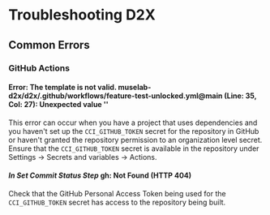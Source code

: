 # Troubleshooting D2X

## Common Errors

### GitHub Actions

#### Error: The template is not valid. muselab-d2x/d2x/.github/workflows/feature-test-unlocked.yml@main (Line: 35, Col: 27): Unexpected value ''

This error can occur when you have a project that uses dependencies and you haven't set up the `CCI_GITHUB_TOKEN` secret for the repository in GitHub or haven't granted the repository permission to an organization level secret. Ensure that the `CCI_GITHUB_TOKEN` secret is available in the repository under Settings -> Secrets and variables -> Actions.

#### _In Set Commit Status Step_ gh: Not Found (HTTP 404)

Check that the GitHub Personal Access Token being used for the `CCI_GITHUB_TOKEN` secret has access to the repository being built.
